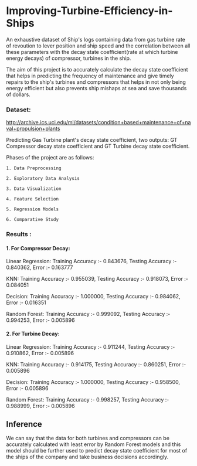 # Improving-Turbine-Efficiency-in-Ships

An exhaustive dataset of Ship's logs containing data from gas turbine rate of revoution to lever position and ship speed and the correlation between all these parameters with the decay state coefficient(rate at which turbine energy decays) of compressor, turbines in the ship.

The aim of this project is to accurately calculate the decay state coefficient that helps in predicting the frequency of maintenance and give timely repairs to the ship's turbines and compressors that helps in not only being energy efficient but also prevents ship mishaps at sea and save thousands of dollars.  

### Dataset:

http://archive.ics.uci.edu/ml/datasets/condition+based+maintenance+of+naval+propulsion+plants

Predicting Gas Turbine plant's decay state coefficient, two outputs: GT Compressor decay state coefficient and GT Turbine decay state coefficient.

Phases of the project are as follows:

    1. Data Preprocessing
    
    2. Exploratory Data Analysis
    
    3. Data Visualization
    
    4. Feature Selection
    
    5. Regression Models
    
    6. Comparative Study
    
### Results :


#### 1. For Compressor Decay:


Linear Regression: Training Accuracy :- 0.843676, Testing Accuracy :- 0.840362, Error :- 0.163777



KNN: Training Accuracy :- 0.955039, Testing Accuracy :- 0.918073, Error :- 0.084051



Decision: Training Accuracy :- 1.000000, Testing Accuracy :- 0.984062, Error :- 0.016351



Random Forest: Training Accuracy :- 0.999092, Testing Accuracy :- 0.994253, Error :- 0.005896



#### 2. For Turbine Decay:



Linear Regression: Training Accuracy :- 0.911244, Testing Accuracy :- 0.910862, Error :- 0.005896



KNN: Training Accuracy :- 0.914175, Testing Accuracy :- 0.860251, Error :- 0.005896



Decision: Training Accuracy :- 1.000000, Testing Accuracy :- 0.958500, Error :- 0.005896



Random Forest: Training Accuracy :- 0.998257, Testing Accuracy :- 0.988999, Error :- 0.005896



## Inference
We can say that the data for both turbines and compressors can be accurately calculated with least error by Random Forest models and this model should be further used to predict decay state coefficient for most of the ships of the company and take business decisions accordingly.

